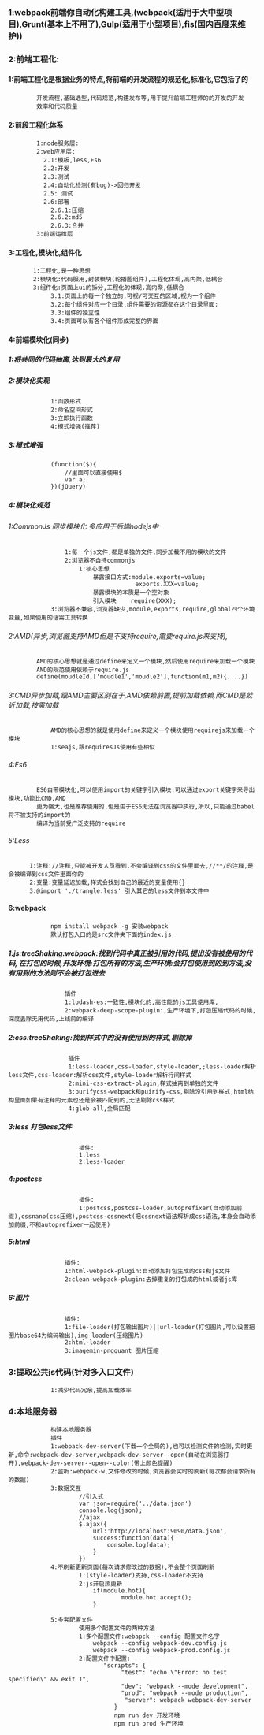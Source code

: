### 1:webpack前端你自动化构建工具,(webpack(适用于大中型项目),Grunt(基本上不用了),Gulp(适用于小型项目),fis(国内百度来维护))
### 2:前端工程化:
####  1:前端工程化是根据业务的特点,将前端的开发流程的规范化,标准化,它包括了的
		  	开发流程,基础选型,代码规范,构建发布等,用于提升前端工程师的的开发的开发
		  	效率和代码质量
####  2:前段工程化体系
			1:node服务层:
			2:web应用层:
			  2.1:模板,less,Es6
			  2.2:开发
			  2.3:测试
			  2.4:自动化检测(有bug)->回归开发
			  2.5: 测试
			  2.6:部署
			  	2.6.1:压缩
			  	2.6.2:md5
			  	2.6.3:合并
			3:前端运维层
####	3:工程化,模块化,组件化
		  
		   1:工程化,是一种思想
		   2:模块化:代码服用,封装模块(轮播图组件),工程化体现,高内聚,低耦合
		   3:组件化:页面上ui的拆分,工程化的体现.高内聚,低耦合
		   		3.1:页面上的每一个独立的,可视/可交互的区域,视为一个组件
		   		3.2:每个组件对应一个目录,组件需要的资源都在这个目录里面:
		   		3.3:组件的独立性
		   		3.4:页面可以有各个组件形成完整的界面
####	4:前端模块化(同步)
		
#####			1:将共同的代码抽离,达到最大的复用
#####			2:模块化实现
				1:函数形式
				2:命名空间形式
				3:立即执行函数
				4:模式增强(推荐)
#####			3:模式增强
				(function($){
					//里面可以直接使用$
					var a;
				})(jQuery)
			
				
#####			4:模块化规范
######				1:CommonJs 同步模块化 多应用于后端nodejs中
					1:每一个js文件,都是单独的文件,同步加载不用的模块的文件
					2:浏览器不自持commonjs
						1:核心思想
							暴露接口方式:module.exports=value;
										exports.XXX=value;
							暴露模块的本质是一个空对象
							引入模块    require(XXX);
				3:浏览器不兼容,浏览器缺少,module,exports,require,global四个环境变量,如果使用的话需工具转换
######		2:AMD(异步,浏览器支持AMD但是不支持require,需要require.js来支持),
			AMD的核心思想就是通过define来定义一个模块,然后使用require来加载一个模块
			AND的规范使用依赖于require.js
			define(moudleId,['moudle1','moudle2'],function(m1,m2){....})
######		3:CMD异步加载,跟AMD主要区别在于,AMD依赖前置,提前加载依赖,而CMD是就近加载,按需加载
				AMD的核心思想的就是使用define来定义一个模块使用requirejs来加载一个模块
				1:seajs,跟requiresJs使用有些相似
######		4:Es6	
			ES6自带模块化,可以使用import的关键字引入模块.可以通过export关键字来导出模块,功能比CMD,AMD
			更为强大,也是推荐使用的,但是由于ES6无法在浏览器中执行,所以,只能通过babel将不被支持的import的
			编译为当前受广泛支持的require
		
######		5:Less
		  1:注释://注释,只能被开发人员看到.不会编译到css的文件里面去,//**/的注释,是会被编译到css文件里面你的
		  2:变量:变量延迟加载,样式会找到自己的最近的变量使用{}
		  3:@import './trangle.less' 引入其它的less文件到本文件中          
		
####		6:webpack
                npm install webpack -g 安装webpack
                默认打包入口的是src文件夹下面的index.js
#####			1:js:treeShaking:webpack:找到代码中真正被引用的代码,提出没有被使用的代码,     在打包的时候,开发环境:打包所有的方法,生产环境:会打包使用到的到方法,没有用到的方法则不会被打包进去
                    插件
                    1:lodash-es:一致性,模块化的,高性能的js工具使用库,
                    2:webpack-deep-scope-plugin:,生产环境下,打包压缩代码的时候,深度去除无用代码,上线前的编译
#####			2:css:treeShaking:找到样式中的没有使用到的样式,剔除掉
                     插件
                     1:less-loader,css-loader,style-loader,;less-loader解析less文件,css-loader:解析css文件,style-loader解析行间样式
                     2:mini-css-extract-plugin,样式抽离到单独的文件
                     3:purifycss-webpack和puirify-css,剔除没引用到样式,html结构里面如果有注释的元素也还是会被匹配到的,无法剔除css样式
                     4:glob-all,全局匹配
				   			 
#####			3:less 打包less文件
						插件:
						1:less
						2:less-loader
#####			4:postcss
						插件:
						1:postcss,postcss-loader,autoprefixer(自动添加前缀),cssnano(css压缩),postcss-cssnext(把cssnext语法解析成css语法,本身会自动添加前缀,不和autoprefixer一起使用)
#####			5:html
					插件:
					1:html-webpack-plugin:自动添加打包生成的css和js文件
					2:clean-webpack-plugin:去掉重复的打包成的html或者js库
#####			6:图片
					插件:
					1:file-loader(打包输出图片)||url-loader(打包图片,可以设置把图片base64为编码输出),img-loader(压缩图片)
					2:html-loader
					3:imagemin-pngquant 图片压缩
### 3:提取公共js代码(针对多入口文件)
				1:减少代码冗余,提高加载效率
### 4:本地服务器
				构建本地服务器
				插件
				1:webpack-dev-server(下载一个全局的),也可以检测文件的检测,实时更新,命令:webpack-dev-server,webpack-dev-server--open(自动在浏览器打开),webpack-dev-server--open--color(带上颜色提醒)
				2:监听:webpack-w,文件修改的时候,浏览器会实时的刷新(每次都会请求所有的数据)
				3:数据交互
						//引入式
						var json=require('../data.json')
						console.log(json);
						//ajax
						$.ajax({
							url:'http://localhost:9090/data.json',
							success:function(data){
								console.log(data);
							}
						})
				4:不刷新更新页面(每次请求修改过的数据),不会整个页面刷新
						1:(style-loader)支持,css-loader不支持
						2:js开启热更新
							if(module.hot){
									module.hot.accept();
							}
		
				5:多套配置文件
				        使用多个配置文件的两种方法
						1:多个配置文件:webapck --config 配置文件名字
						    webpack --config webpack-dev.config.js
						    webpack --config webpack-prod.config.js
						2:配置文件中配置:
							   "scripts": {
								    "test": "echo \"Error: no test specified\" && exit 1",
								    "dev": "webpack --mode development",
								    "prod": "webpack --mode production",
								     "server": webpack webpack-dev-server
								  }
								  npm run dev 开发环境
								  npm run prod 生产环境
										
		
		
		
		
		
		
		
		
		
		
		
		
		
		
